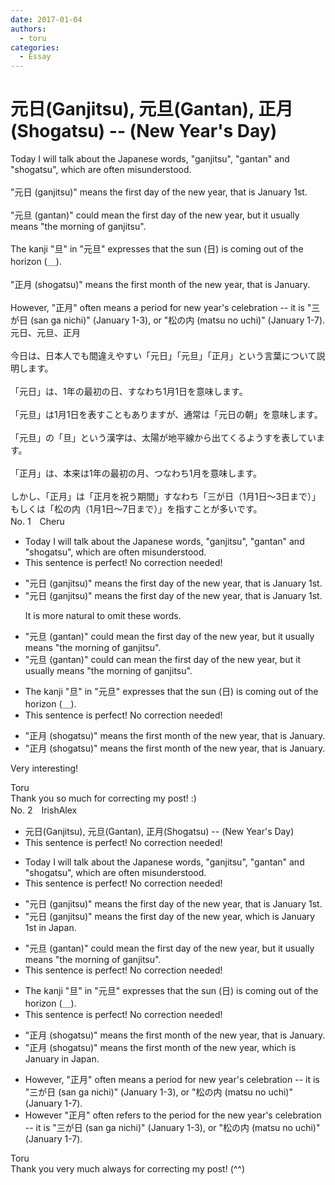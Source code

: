 ```yaml
---
date: 2017-01-04
authors:
  - toru
categories:
  - Essay
---
```


<h1 id="subject_show">元日(Ganjitsu), 元旦(Gantan), 正月(Shogatsu) -- (New Year's Day)</h1>
<div class="date" hidden>Jan 4, 2017 14:41</div>
<div id="post"><div id="body_show_ori">
Today I will talk about the Japanese words, "ganjitsu", "gantan" and "shogatsu", which are often misunderstood.<br/><br/>"元日 (ganjitsu)" means the first day of the new year, that is January 1st.<br/><br/>"元旦 (gantan)" could mean the first day of the new year, but it usually means "the morning of ganjitsu".<br/><br/>The kanji "旦" in "元旦" expresses that the sun (日) is coming out of the horizon (＿).<br/><br/>"正月 (shogatsu)" means the first month of the new year, that is January.<br/><br/>However, "正月" often means a period for new year's celebration -- it is "三が日 (san ga nichi)" (January 1-3), or "松の内 (matsu no uchi)" (January 1-7).
</div></div>

<!-- more -->

<div id="post_ja"><div id="body_show_mo">
元日、元旦、正月<br/><br/>今日は、日本人でも間違えやすい「元日」「元旦」「正月」という言葉について説明します。<br/><br/>「元日」は、1年の最初の日、すなわち1月1日を意味します。<br/><br/>「元旦」は1月1日を表すこともありますが、通常は「元日の朝」を意味します。<br/><br/>「元旦」の「旦」という漢字は、太陽が地平線から出てくるようすを表しています。<br/><br/>「正月」は、本来は1年の最初の月、つなわち1月を意味します。<br/><br/>しかし、「正月」は「正月を祝う期間」すなわち「三が日（1月1日～3日まで）」もしくは「松の内（1月1日～7日まで）」を指すことが多いです。
</div></div>
<div id="block"><div class="first_name"> No. 1　<span class="just_name">Cheru</span></div><div id="block2">
<ul class="correction_field">
<li class="incorrect">Today I will talk about the Japanese words, "ganjitsu", "gantan" and "shogatsu", which are often misunderstood.</li>
<li class="corrected perfect">This sentence is perfect! No correction needed!</li>
</ul>
<ul class="correction_field">
<li class="incorrect">"元日 (ganjitsu)" means the first day of the new year, that is January 1st.</li>
<li class="corrected correct">
"元日 (ganjitsu)" means the first day of the new year, <span class="f_blue"><span class="sline">that is</span></span> January 1st.
<p class="correction_comment">It is more natural to omit these words.</p>
</li>
</ul>
<ul class="correction_field">
<li class="incorrect">"元旦 (gantan)" could mean the first day of the new year, but it usually means "the morning of ganjitsu".</li>
<li class="corrected correct">
"元旦 (gantan)" <span class="sline">could</span> <span class="f_red">can</span> mean the first day of the new year, but it usually means "the morning of ganjitsu".
</li>
</ul>
<ul class="correction_field">
<li class="incorrect">The kanji "旦" in "元旦" expresses that the sun (日) is coming out of the horizon (＿).</li>
<li class="corrected perfect">This sentence is perfect! No correction needed!</li>
</ul>
<ul class="correction_field">
<li class="incorrect">"正月 (shogatsu)" means the first month of the new year, that is January.</li>
<li class="corrected correct">
"正月 (shogatsu)" means the first month of the new year, <span class="f_blue"><span class="sline">that is</span></span> January.
</li>
</ul>
<p class="comment_small">
 Very interesting!
</p>

</div><div class="name"><span class="just_name">Toru</span><br>
Thank you so much for correcting my post! :)
</div>
</div>
<div id="block"><div class="first_name"> No. 2　<span class="just_name">IrishAlex</span></div><div id="block2">
<ul class="correction_field">
<li class="incorrect">元日(Ganjitsu), 元旦(Gantan), 正月(Shogatsu) -- (New Year's Day)</li>
<li class="corrected perfect">This sentence is perfect! No correction needed!</li>
</ul>
<ul class="correction_field">
<li class="incorrect">Today I will talk about the Japanese words, "ganjitsu", "gantan" and "shogatsu", which are often misunderstood.</li>
<li class="corrected perfect">This sentence is perfect! No correction needed!</li>
</ul>
<ul class="correction_field">
<li class="incorrect">"元日 (ganjitsu)" means the first day of the new year, that is January 1st.</li>
<li class="corrected correct">
"元日 (ganjitsu)" means the first day of the new year, <span class="f_blue">which </span>is January 1st <span class="f_blue">in Japan</span>.
</li>
</ul>
<ul class="correction_field">
<li class="incorrect">"元旦 (gantan)" could mean the first day of the new year, but it usually means "the morning of ganjitsu".</li>
<li class="corrected perfect">This sentence is perfect! No correction needed!</li>
</ul>
<ul class="correction_field">
<li class="incorrect">The kanji "旦" in "元旦" expresses that the sun (日) is coming out of the horizon (＿).</li>
<li class="corrected perfect">This sentence is perfect! No correction needed!</li>
</ul>
<ul class="correction_field">
<li class="incorrect">"正月 (shogatsu)" means the first month of the new year, that is January.</li>
<li class="corrected correct">
"正月 (shogatsu)" means the first month of the new year, <span class="f_blue">which </span>is January <span class="f_blue">in Japan</span>.
</li>
</ul>
<ul class="correction_field">
<li class="incorrect">However, "正月" often means a period for new year's celebration -- it is "三が日 (san ga nichi)" (January 1-3), or "松の内 (matsu no uchi)" (January 1-7).</li>
<li class="corrected correct">
However "正月" often <span class="f_blue">refers to the </span>period for <span class="f_blue">the </span>new year's celebration -- it is "三が日 (san ga nichi)" (January 1-3), or "松の内 (matsu no uchi)" (January 1-7).
</li>
</ul>
</div><div class="name"><span class="just_name">Toru</span><br>
Thank you very much always for correcting my post! (^^)
</div>
</div>
